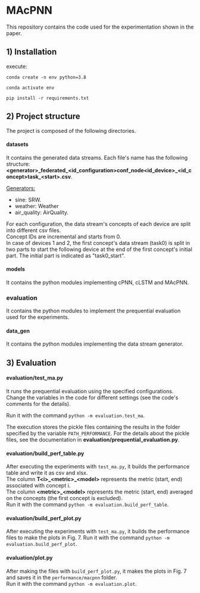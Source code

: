# MAcPNN
This repository contains the code used for the experimentation shown in the paper.

## 1) Installation
execute:

`conda create -n env python=3.8`

`conda activate env`

`pip install -r requirements.txt`

## 2) Project structure
The project is composed of the following directories.
#### datasets
It contains the generated data streams.
Each file's name has the following structure: **\<generator\>\_federated\_\<id_configuration\>conf\_node\<id_device\>\_\<id_concept\>task_\<start\>.csv**.

<ins>Generators:</ins>
* sine: SRW.
* weather: Weather
* air_quality: AirQuality.

For each configuration, the data stream's concepts of each device are split into different csv files.\
Concept IDs are incremental and starts from 0.\
In case of devices 1 and 2, the first concept's data stream (task0) is split in two parts to start the following device at the end of the first concept's initial part. The initial part is indicated as "task0_start".

#### models
It contains the python modules implementing cPNN, cLSTM and MAcPNN.
### evaluation
It contains the python modules to implement the prequential evaluation used for the experiments.
#### data_gen
It contains the python modules implementing the data stream generator.

## 3) Evaluation
#### evaluation/test_ma.py
It runs the prequential evaluation using the specified configurations. Change the variables in the code for different settings (see the code's comments for the details).

Run it with the command `python -m evaluation.test_ma`.

The execution stores the pickle files containing the results in the folder specified by the variable `PATH_PERFORMANCE`. For the details about the pickle files, see the documentation in **evaluation/prequential_evaluation.py**.

#### evaluation/build_perf_table.py
After executing the experiments with `test_ma.py`, it builds the performance table and write it as csv and xlsx.\
The column **T\<i\>\_\<metric\>\_\<model\>** represents the metric (start, end) associated with concept i.\
The column **\<metric\>\_\<model\>** represents the metric (start, end) averaged on the concepts (the first concept is excluded).\
Run it with the command `python -m evaluation.build_perf_table`.

#### evaluation/build_perf_plot.py
After executing the experiments with `test_ma.py`, it builds the performance files to make the plots in Fig. 7.
Run it with the command `python -m evaluation.build_perf_plot`.

#### evaluation/plot.py
After making the files with `build_perf_plot.py`, it makes the plots in Fig. 7 and saves it in the `performance/macpnn` folder.\
Run it with the command `python -m evaluation.plot`.




